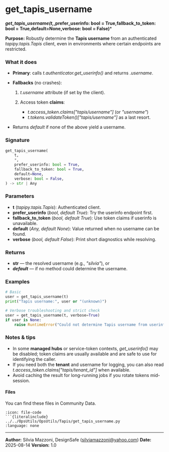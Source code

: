 # get_tapis_username
***get_tapis_username(t,*,prefer_userinfo: bool = True,fallback_to_token: bool = True,default=None,verbose: bool = False)***

**Purpose:** Robustly determine the **Tapis username** from an authenticated *tapipy.tapis.Tapis* client, even in environments where certain endpoints are restricted.

### What it does

* **Primary**: calls *t.authenticator.get_userinfo()* and returns *.username*.
* **Fallbacks** (no crashes):

  1. *t.username* attribute (if set by the client).
  2. Access token **claims**:

     * *t.access_token.claims["tapis/username"]* (or *"username"*)
     * *t.tokens.validateToken()["tapis/username"]* as a last resort.
* Returns *default* if none of the above yield a username.

### Signature

```python
get_tapis_username(
    t,
    *,
    prefer_userinfo: bool = True,
    fallback_to_token: bool = True,
    default=None,
    verbose: bool = False,
) -> str | Any
```

### Parameters

* **t** (*tapipy.tapis.Tapis*): Authenticated client.
* **prefer\_userinfo** (*bool, default True*): Try the userinfo endpoint first.
* **fallback\_to\_token** (*bool, default True*): Use token claims if userinfo is unavailable.
* **default** (*Any, default None*): Value returned when no username can be found.
* **verbose** (*bool, default False*): Print short diagnostics while resolving.

### Returns

* **str** — the resolved username (e.g., *"silvia"*), or
* ***default*** — if no method could determine the username.

### Examples

```python
# Basic
user = get_tapis_username(t)
print("Tapis username:", user or "(unknown)")

# Verbose troubleshooting and strict check
user = get_tapis_username(t, verbose=True)
if user is None:
    raise RuntimeError("Could not determine Tapis username from userinfo, client, or token claims.")
```

### Notes & tips

* In some **managed hubs** or service-token contexts, *get_userinfo()* may be disabled; token claims are usually available and are safe to use for identifying the caller.
* If you need both the **tenant** and username for logging, you can also read *t.access_token.claims["tapis/tenant_id"]* when available.
* Avoid caching the result for long-running jobs if you rotate tokens mid-session.


#### Files
You can find these files in Community Data.

```{dropdown} get_tapis_username.py
:icon: file-code
```{literalinclude} ../../OpsUtils/OpsUtils/Tapis/get_tapis_username.py
:language: none
```


---

**Author:** Silvia Mazzoni, DesignSafe (silviamazzoni@yahoo.com)
**Date:** 2025-08-14
**Version:** 1.0